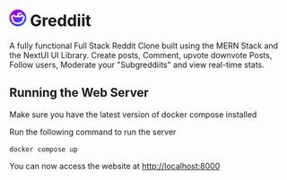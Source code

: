 <h1><img alt="Greddit" width="30px" src="https://raw.githubusercontent.com/advin4603/Greddiit/master/frontend/public/greddiit.svg" /> Greddiit</h1>
A fully functional Full Stack Reddit Clone built using the MERN Stack and the NextUI UI Library. Create posts, Comment, upvote downvote Posts, Follow users, Moderate your "Subgreddiits" and view real-time stats.

## Running the Web Server

Make sure you have the latest version of docker compose installed

Run the following command to run the server

```shell
docker compose up
```

You can now access the website at [http://localhost:8000]()
